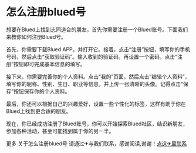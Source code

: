 # 怎么注册blued号

想要在Blued上找到志同道合的朋友，首先你需要注册一个Blued账号。下面我们来教你如何注册Blued号。

首先，你需要下载Blued APP，并打开它。接着，点击“注册”按钮，填写你的手机号码，然后点击“获取验证码”。输入收到的验证码，再设置一个密码，点击“注册”按钮即可完成基本信息的填写。

接下来，你需要完善你的个人资料。点击“我的”页面，然后点击“编辑个人资料”，填写你的昵称、性别、生日、职业等信息，并上传一张清晰的头像。记得点击“保存”按钮保存你的个人资料。

最后，你还可以根据自己的兴趣爱好，设置一些个性化的标签，这样有助于你在Blued上找到更合适的朋友。

现在，你已经成功注册了Blued账号，你可以开始探索Blued社区，结识新朋友，参加各种活动，甚至可能找到属于你的另一半。

更多 关于怎么注册blued号 请通过✈与我们联系，感谢阅读,谢谢！[点这✈里联系](https://sms.k02.cc)
